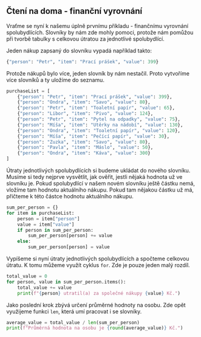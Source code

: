 ## Čtení na doma - finanční vyrovnání

Vraťme se nyní k našemu úplně prvnímu příkladu - finančnímu vyrovnání spolubydlících. Slovníky by nám zde mohly pomoci, protože nám pomůžou při tvorbě tabulky s celkovou útratou za jednotlivé spolubydlící.

Jeden nákup zapsaný do slovníku vypadá například takto:

```py
{"person": "Petr", "item": "Prací prášek", "value": 399}
```

Protože nákupů bylo více, jeden slovník by nám nestačil. Proto vytvoříme více slovníků a ty uložíme do seznamu.

```py
purchaseList = [
    {"person": "Petr", "item": "Prací prášek", "value": 399},
    {"person": "Ondra", "item": "Savo", "value": 80},
    {"person": "Petr", "item": "Toaletní papír", "value": 65},
    {"person": "Libor", "item": "Pivo", "value": 124},
    {"person": "Petr", "item": "Pytel na odpadky", "value": 75},
    {"person": "Míša", "item": "Utěrky na nádobí", "value": 130},
    {"person": "Ondra", "item": "Toaletní papír", "value": 120},
    {"person": "Míša", "item": "Pečící papír", "value": 30},
    {"person": "Zuzka", "item": "Savo", "value": 80},
    {"person": "Pavla", "item": "Máslo", "value": 50},
    {"person": "Ondra", "item": "Káva", "value": 300}
]
```

Útraty jednotlivých spolubydlících si budeme ukládat do nového slovníku. Musíme si tedy nejprve vysvětlit, jak ověřit, jestli nějaká hodnota už ve slovníku je. Pokud spolubydlící v našem novém slovníku ještě částku nemá, vložíme tam hodnotu aktuálního nákupu. Pokud tam nějakou částku už má, přičteme k této částce hodnotu aktuálního nákupu.

```py
sum_per_person = {}
for item in purchaseList:
    person = item["person"]
    value = item["value"]
    if person in sum_per_person:
        sum_per_person[person] += value
    else:
        sum_per_person[person] = value
```

Vypíšeme si nyní útraty jednotlivých spolubydlících a spočteme celkovou útratu. K tomu můžeme využít cyklus `for`. Zde je pouze jeden malý rozdíl.

```py
total_value = 0
for person, value in sum_per_person.items():
    total_value += value
    print(f"{person} utratil(a) za společné nákupy {value} Kč.")
```

Jako poslední krok zbývá určení průměrné hodnoty na osobu. Zde opět využijeme funkci `len`, která umí pracovat i se slovníky.

```py
average_value = total_value / len(sum_per_person)
print(f"Průměrná hodnota na osobu je {round(average_value)} Kč.")
```
